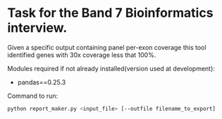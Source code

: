 # Task for the Band 7 Bioinformatics interview.

Given a specific output containing panel per-exon coverage this tool identified genes with 30x coverage less that 100%.

Modules required if not already installed(version used at development):
* pandas==0.25.3

Command to run:

``` bash
python report_maker.py <input_file> [--outfile filename_to_export]
```

